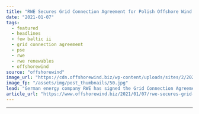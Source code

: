 ```yaml
---
title: "RWE Secures Grid Connection Agreement for Polish Offshore Wind Farm"
date: "2021-01-07"
tags: 
  - featured
  - headlines
  - few baltic ii
  - grid connection agreement
  - pse
  - rwe
  - rwe renewables
  - offshorewind
source: "offshorewind"
image_url: "https://cdn.offshorewind.biz/wp-content/uploads/sites/2/2021/01/07091003/RWE-Secures-Grid-Connection-Agreement-for-Polish-Offshore-Wind-Farm.jpg"
image_fp: "/assets/img/post_thumbnails/50.jpg"
lead: "German energy company RWE has signed the Grid Connection Agreement with Poland&#8217;s transmission system"
article_url: "https://www.offshorewind.biz/2021/01/07/rwe-secures-grid-connection-agreement-for-polish-offshore-wind-farm/"
---
```


---
